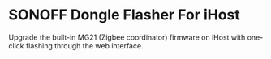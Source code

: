 # SONOFF Dongle Flasher For iHost

Upgrade the built-in MG21 (Zigbee coordinator) firmware on iHost with one-click flashing through the web interface.